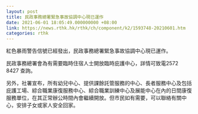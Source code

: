 ```yaml
---
layout: post
title: 民政事務總署緊急事故協調中心現已運作
date: 2021-06-01 18:05:49.000000000 +08:00
link: https://news.rthk.hk/rthk/ch/component/k2/1593748-20210601.htm
categories: rthk
---
```


紅色暴雨警告信號已經發出，民政事務總署緊急事故協調中心現已運作。

民政事務總署會為有需要臨時住宿人士開放臨時庇護中心，詳情可致電2572 8427 查詢。

另外，社署宣布，所有幼兒中心、提供課餘託管服務的中心、長者服務中心及包括庇護工場、綜合職業康復服務中心、綜合職業訓練中心及展能中心在內的日間康復服務單位，在其正常辦公時間內會繼續開放。但市民如有需要，可以聯絡有關中心，安排子女或家人安全回家。　
